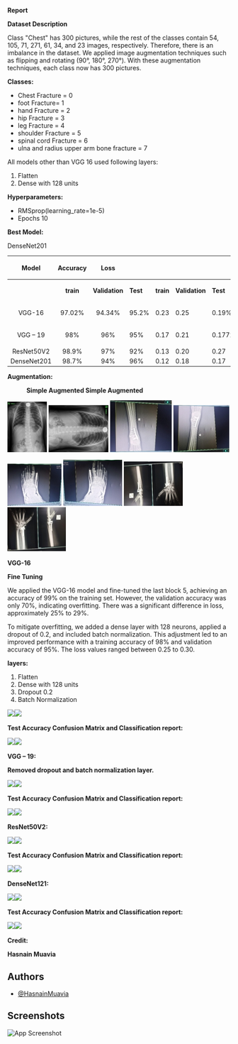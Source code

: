 **Report**

**Dataset Description**

Class "Chest" has 300 pictures, while the rest of the classes contain 54, 105, 71, 271, 61, 34, and 23 images, respectively. Therefore, there is an imbalance in the dataset. We applied image augmentation techniques such as flipping and rotating (90°, 180°, 270°). With these augmentation techniques, each class now has 300 pictures.

**Classes:**

- Chest Fracture = 0
- foot Fracture= 1
- hand Fracture = 2
- hip Fracture = 3
- leg Fracture = 4
- shoulder Fracture = 5
- spinal cord Fracture = 6
- ulna and radius upper arm bone fracture = 7

All models other than VGG 16 used following layers:

1. Flatten
1. Dense with 128 units

**Hyperparameters:**

- RMSprop(learning\_rate=1e-5)
- Epochs 10

**Best Model:**

DenseNet201








|<p></p><p>**Model**</p>|<p></p><p>**Accuracy**</p>|<p></p><p>**Loss**</p>||||||||
| :-: | :-: | :-: | :- | :- | :- | :- | :- | :- | :- |
||<p></p><p>**train**</p>|<p></p><p>**Validation**</p>|<p></p><p>**Test**</p>|<p></p><p>**train**</p>|<p></p><p>**Validation**</p>|<p></p><p>**Test**</p>||||
|<p>VGG-16</p><p></p>|97\.02%|94\.34%|95\.2%|0\.23|0\.25|0\.19%||||
|<p>VGG – 19</p><p></p>|98%|96%|95%|0\.17|0\.21|0\.1772%||||
|ResNet50V2|98\.9%|97%|92%|0\.13|0\.20|0\.27||||
|DenseNet201|98\.7%|94%|96%|0\.12|0\.18|0\.17||||


**Augmentation:**

`      `**Simple                   Augmented                                  Simple                                  Augmented**

![](Aspose.Words.31ec207a-5099-4fad-bc7a-7f6326349910.001.jpeg)      ![](Aspose.Words.31ec207a-5099-4fad-bc7a-7f6326349910.002.jpeg)           ![](Aspose.Words.31ec207a-5099-4fad-bc7a-7f6326349910.003.jpeg)       ![](Aspose.Words.31ec207a-5099-4fad-bc7a-7f6326349910.004.jpeg)

![](Aspose.Words.31ec207a-5099-4fad-bc7a-7f6326349910.005.jpeg)     ![](Aspose.Words.31ec207a-5099-4fad-bc7a-7f6326349910.006.jpeg)     ![](Aspose.Words.31ec207a-5099-4fad-bc7a-7f6326349910.007.jpeg)     ![](Aspose.Words.31ec207a-5099-4fad-bc7a-7f6326349910.008.jpeg)

**VGG-16**

**Fine Tuning**

We applied the VGG-16 model and fine-tuned the last block 5, achieving an accuracy of 99% on the training set. However, the validation accuracy was only 70%, indicating overfitting. There was a significant difference in loss, approximately 25% to 29%.

To mitigate overfitting, we added a dense layer with 128 neurons, applied a dropout of 0.2, and included batch normalization. This adjustment led to an improved performance with a training accuracy of 98% and validation accuracy of 95%. The loss values ranged between 0.25 to 0.30.

**layers:**

1. Flatten
1. Dense with 128 units
1. Dropout 0.2
1. Batch Normalization

![](Aspose.Words.31ec207a-5099-4fad-bc7a-7f6326349910.009.png)![](Aspose.Words.31ec207a-5099-4fad-bc7a-7f6326349910.010.png)

**Test Accuracy Confusion Matrix and Classification report:**

![](Aspose.Words.31ec207a-5099-4fad-bc7a-7f6326349910.011.png)![](Aspose.Words.31ec207a-5099-4fad-bc7a-7f6326349910.012.png)












**VGG – 19:**

**Removed dropout and batch normalization layer.**

![](Aspose.Words.31ec207a-5099-4fad-bc7a-7f6326349910.013.png)![](Aspose.Words.31ec207a-5099-4fad-bc7a-7f6326349910.014.png)

**Test Accuracy Confusion Matrix and Classification report:**

![](Aspose.Words.31ec207a-5099-4fad-bc7a-7f6326349910.015.png)![](Aspose.Words.31ec207a-5099-4fad-bc7a-7f6326349910.016.png)











**ResNet50V2:**

![](Aspose.Words.31ec207a-5099-4fad-bc7a-7f6326349910.017.png)![](Aspose.Words.31ec207a-5099-4fad-bc7a-7f6326349910.018.png)

**Test Accuracy Confusion Matrix and Classification report:**

![](Aspose.Words.31ec207a-5099-4fad-bc7a-7f6326349910.019.png)![](Aspose.Words.31ec207a-5099-4fad-bc7a-7f6326349910.020.png)












**DenseNet121:**

![](Aspose.Words.31ec207a-5099-4fad-bc7a-7f6326349910.021.png)![](Aspose.Words.31ec207a-5099-4fad-bc7a-7f6326349910.022.png)

**Test Accuracy Confusion Matrix and Classification report:**

![](Aspose.Words.31ec207a-5099-4fad-bc7a-7f6326349910.023.png)![](Aspose.Words.31ec207a-5099-4fad-bc7a-7f6326349910.024.png)

**Credit:**

**Hasnain Muavia**
## Authors

- [@HasnainMuavia](https://github.com/HasnainMuavia1)


## Screenshots

![App Screenshot](https://i.ibb.co/gDL6yBB/Screenshot-2024-06-02-175305.pngb)

